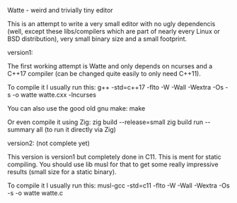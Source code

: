 Watte - weird and trivially tiny editor

This is an attempt to write a very small editor with no ugly dependencis (well,
except these libs/compilers which are part of nearly every Linux or BSD
distribution), very small binary size and a small footprint.

version1:

The first working attempt is Watte and only depends on ncurses and a C++17
compiler (can be changed quite easily to only need C++11).

To compile it I usually run this:
g++ -std=c++17 -flto -W -Wall -Wextra -Os -s -o watte watte.cxx -lncurses

You can also use the good old gnu make:
make

Or even compile it using Zig:
zig build --release=small
zig build run --summary all (to run it directly via Zig)

version2: (not complete yet)

This version is version1 but completely done in C11. This is ment for static
compiling. You should use lib musl for that to get some really impressive
results (small size for a static binary).

To compile it I usually run this:
musl-gcc -std=c11 -flto -W -Wall -Wextra -Os -s -o watte watte.c
